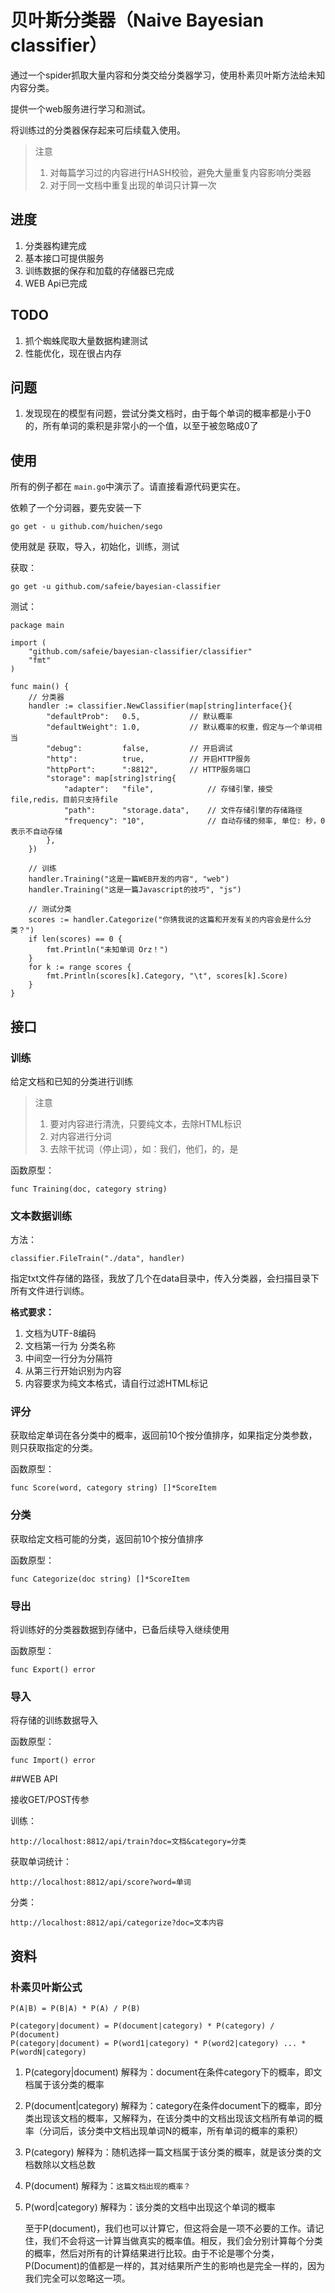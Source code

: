 # 贝叶斯分类器（Naive Bayesian classifier）

通过一个spider抓取大量内容和分类交给分类器学习，使用朴素贝叶斯方法给未知内容分类。

提供一个web服务进行学习和测试。

将训练过的分类器保存起来可后续载入使用。

> 注意
> 
> 1. 对每篇学习过的内容进行HASH校验，避免大量重复内容影响分类器
> 2. 对于同一文档中重复出现的单词只计算一次

## 进度

1. 分类器构建完成
2. 基本接口可提供服务
3. 训练数据的保存和加载的存储器已完成
4. WEB Api已完成

## TODO

1. 抓个蜘蛛爬取大量数据构建测试
2. 性能优化，现在很占内存

## 问题

1. 发现现在的模型有问题，尝试分类文档时，由于每个单词的概率都是小于0的，所有单词的乘积是非常小的一个值，以至于被忽略成0了

## 使用

所有的例子都在 ``main.go``中演示了。请直接看源代码更实在。

依赖了一个分词器，要先安装一下

```
go get - u github.com/huichen/sego
```

使用就是 获取，导入，初始化，训练，测试

获取：

```
go get -u github.com/safeie/bayesian-classifier
```

测试：

```
package main

import (
	"github.com/safeie/bayesian-classifier/classifier"
	"fmt"
)

func main() {
	// 分类器
	handler := classifier.NewClassifier(map[string]interface{}{
		"defaultProb":   0.5,			// 默认概率
		"defaultWeight": 1.0,			// 默认概率的权重，假定与一个单词相当
		"debug":         false,			// 开启调试
		"http":          true,			// 开启HTTP服务
		"httpPort":      ":8812",		// HTTP服务端口
		"storage": map[string]string{
			"adapter":   "file",			// 存储引擎，接受 file,redis，目前只支持file
			"path":      "storage.data",	// 文件存储引擎的存储路径
			"frequency": "10",				// 自动存储的频率, 单位: 秒，0 表示不自动存储
		},
	})

	// 训练
	handler.Training("这是一篇WEB开发的内容", "web")
	handler.Training("这是一篇Javascript的技巧", "js")

	// 测试分类
	scores := handler.Categorize("你猜我说的这篇和开发有关的内容会是什么分类？")
	if len(scores) == 0 {
		fmt.Println("未知单词 Orz！")
	}
	for k := range scores {
		fmt.Println(scores[k].Category, "\t", scores[k].Score)
	}
}
```

## 接口

### 训练

给定文档和已知的分类进行训练

> 注意
>
> 1. 要对内容进行清洗，只要纯文本，去除HTML标识
> 2. 对内容进行分词
> 3. 去除干扰词（停止词），如：我们，他们，的，是


函数原型：

```
func Training(doc, category string) 
```

### 文本数据训练

方法：

```
classifier.FileTrain("./data", handler)
```

指定txt文件存储的路径，我放了几个在data目录中，传入分类器，会扫描目录下所有文件进行训练。

**格式要求：**

1. 文档为UTF-8编码
2. 文档第一行为 分类名称
3. 中间空一行分为分隔符
4. 从第三行开始识别为内容
5. 内容要求为纯文本格式，请自行过滤HTML标记


### 评分

获取给定单词在各分类中的概率，返回前10个按分值排序，如果指定分类参数，则只获取指定的分类。

函数原型：

```
func Score(word, category string) []*ScoreItem
```

### 分类

获取给定文档可能的分类，返回前10个按分值排序

函数原型：

```
func Categorize(doc string) []*ScoreItem
```

### 导出

将训练好的分类器数据到存储中，已备后续导入继续使用

函数原型：

```
func Export() error
```

### 导入

将存储的训练数据导入

函数原型：

```
func Import() error
```

##WEB API

接收GET/POST传参

训练：

```
http://localhost:8812/api/train?doc=文档&category=分类
```

获取单词统计：

```
http://localhost:8812/api/score?word=单词
```

分类：

```
http://localhost:8812/api/categorize?doc=文本内容
```

## 资料

### 朴素贝叶斯公式

```
P(A|B) = P(B|A) * P(A) / P(B)

P(category|document) = P(document|category) * P(category) / P(document)
P(category|document) = P(word1|category) * P(word2|category) ... * P(wordN|category)

```

1. P(category|document) 解释为：document在条件category下的概率，即文档属于该分类的概率
2. P(document|category) 解释为：category在条件document下的概率，即分类出现该文档的概率，又解释为，在该分类中的文档出现该文档所有单词的概率（分词后，该分类中文档出现单词N的概率，所有单词的概率的乘积）
3. P(category) 解释为：随机选择一篇文档属于该分类的概率，就是该分类的文档数除以文档总数
4. P(document) 解释为：``这篇文档出现的概率？``
5. P(word|category) 解释为：该分类的文档中出现这个单词的概率

    至于P(document)，我们也可以计算它，但这将会是一项不必要的工作。请记住，我们不会将这一计算当做真实的概率值。相反，我们会分别计算每个分类的概率，然后对所有的计算结果进行比较。由于不论是哪个分类，P(Document)的值都是一样的，其对结果所产生的影响也是完全一样的，因为我们完全可以忽略这一项。


